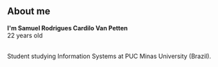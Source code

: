 <h2 dir="auto"> About me </h2>
<p dir="auto">
<strong>I'm Samuel Rodrigues Cardilo Van Petten</strong>
<br>
22 years old</p>
<br>
Student studying Information Systems at PUC Minas University (Brazil).
</p>

